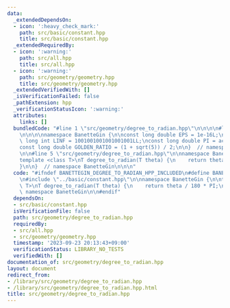 ```yaml
---
data:
  _extendedDependsOn:
  - icon: ':heavy_check_mark:'
    path: src/basic/constant.hpp
    title: src/basic/constant.hpp
  _extendedRequiredBy:
  - icon: ':warning:'
    path: src/all.hpp
    title: src/all.hpp
  - icon: ':warning:'
    path: src/geometry/geometry.hpp
    title: src/geometry/geometry.hpp
  _extendedVerifiedWith: []
  _isVerificationFailed: false
  _pathExtension: hpp
  _verificationStatusIcon: ':warning:'
  attributes:
    links: []
  bundledCode: "#line 1 \"src/geometry/degree_to_radian.hpp\"\n\n\n\n#line 1 \"src/basic/constant.hpp\"\
    \n\n\n\nnamespace BanetteGin {\n\nconst long double EPS = 1e-16L;\nconst long\
    \ long int LINF = 1001001001001001001LL;\nconst long double PI = acos(-1.0L);\n\
    const long double GOLDEN_RATIO = (1 + sqrt(5)) / 2;\n\n}  // namespace BanetteGin\n\
    \n\n#line 5 \"src/geometry/degree_to_radian.hpp\"\n\nnamespace BanetteGin {\n\n\
    template <class T>\nT degree_to_radian(T theta) {\n    return theta / 180 * PI;\n\
    }\n\n}  // namespace BanetteGin\n\n\n"
  code: "#ifndef BANETTEGIN_DEGREE_TO_RADIAN_HPP_INCLUDED\n#define BANETTEGIN_DEGREE_TO_RADIAN_HPP_INCLUDED\n\
    \n#include \"../basic/constant.hpp\"\n\nnamespace BanetteGin {\n\ntemplate <class\
    \ T>\nT degree_to_radian(T theta) {\n    return theta / 180 * PI;\n}\n\n}  //\
    \ namespace BanetteGin\n\n#endif"
  dependsOn:
  - src/basic/constant.hpp
  isVerificationFile: false
  path: src/geometry/degree_to_radian.hpp
  requiredBy:
  - src/all.hpp
  - src/geometry/geometry.hpp
  timestamp: '2023-09-23 20:13:43+09:00'
  verificationStatus: LIBRARY_NO_TESTS
  verifiedWith: []
documentation_of: src/geometry/degree_to_radian.hpp
layout: document
redirect_from:
- /library/src/geometry/degree_to_radian.hpp
- /library/src/geometry/degree_to_radian.hpp.html
title: src/geometry/degree_to_radian.hpp
---
```

